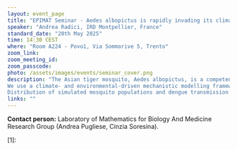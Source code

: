 ```yaml
---
layout: event_page
title: "EPIMAT Seminar - Aedes albopictus is rapidly invading its climatic niche in France: wider implications for biting nuisance and arbovirus control in Western Europe"
speaker: "Andrea Radici, IRD Montpellier, France"
standard_date: "20th May 2025"
time: 14:30 CEST
where: "Room A224 - Povo1, Via Sommarive 5, Trento"
zoom_link: 
zoom_meeting_id: 
zoom_passcode: 
photo: /assets/images/events/seminar_cover.png
description: "The Asian tiger mosquito, Aedes albopictus, is a competent vector of arboviruses, such as dengue. After its introduction into southern Europe, this invasive species has been rapidly spreading as well as causing autochthonous cases of arboviral diseases. Both Ae. albopictus presence and potential to transmit arboviruses are facilitated at warm temperatures, hence global warming is expected to favor their presence in temperate regions.
We use a climate- and environmental-driven mechanistic modelling framework to investigate the impact of recent climate change on Ae. albopictus range expansion and its potential to transmit dengue in Western Europe. We simulate climatic suitability, adult density and dengue transmission risk which we compare with a large ensemble of entomological and epidemiological observations over the past 20 years. Most importantly, we analyze a novel dataset about colonization of French municipalities to estimate the spread rate of Ae. albopictus and compare it with model predictions. Lastly, we analyze the sensitivity of entomological and epidemiological risk to changes in temperature, rainfall and human density.
Distribution of simulated mosquito populations and dengue transmission risk satisfactorily match entomological and dengue observations for Western Europe (AUC = 0.90 and 0.75 respectively). While lowlands in southern Europe were already climatically suitable for hosting Ae. albopictus around 2010, Western France, together with large populated cities such as London, Zagreb and Vienna, have only become suitable recently. Importantly, the accelerating colonization of Ae. albopictus in France may be approaching its theoretical climatic suitability limit; future expansion will depend on the climate-driven enlargement of suitable areas. Area at risk of local dengue transmission has recently expanded from the Mediterranean coasts over northern Spain and Western France. The sensitivity analysis suggests that climate change may expose medium-sized cities to the highest epidemiological risk; this finding is consistent with recently reported dengue outbreaks in Italy and France."
links: ""
---
```


**Contact person:**  Laboratory of Mathematics for Biology And Medicine Research Group (Andrea Pugliese, Cinzia Soresina).

[1]:
